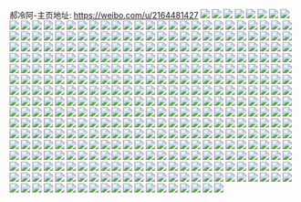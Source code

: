 郝冷阿-主页地址: https://weibo.com/u/2164481427 
![](https://wx4.sinaimg.cn/mw2000/81035d93ly1h9inil4szzj23402c07wi.jpg) 
![](https://wx4.sinaimg.cn/mw2000/81035d93ly1h9fc16ljm6j20kw1lztuc.jpg) 
![](https://wx4.sinaimg.cn/mw2000/81035d93ly1h9fc16wbs2j20kw1jotmu.jpg) 
![](https://wx4.sinaimg.cn/mw2000/81035d93ly1h9fc17d1dkj20kw2d71kx.jpg) 
![](https://wx4.sinaimg.cn/mw2000/81035d93ly1h9fc17nvllj20kw1jowvn.jpg) 
![](https://wx4.sinaimg.cn/mw2000/81035d93ly1h9fc18f8b9j22c0340hdu.jpg) 
![](https://wx4.sinaimg.cn/mw2000/81035d93ly1h9fc18quuwj20kw17ian0.jpg) 
![](https://wx4.sinaimg.cn/mw2000/81035d93ly1h9fc190s46j20kw1vg7pm.jpg) 
![](https://wx4.sinaimg.cn/mw2000/81035d93ly1h9fc19azpzj20kw22uwvl.jpg) 
![](https://wx4.sinaimg.cn/mw2000/81035d93ly1h9fc16bi2zj20kw1b0na1.jpg) 
![](https://wx4.sinaimg.cn/mw2000/81035d93ly1h889nv8uuej21yc0wi1kx.jpg) 
![](https://wx4.sinaimg.cn/mw2000/81035d93ly1h889nvlxipj21o01o0tte.jpg) 
![](https://wx4.sinaimg.cn/mw2000/81035d93ly1h7f876z1ptj21yc0wiaui.jpg) 
![](https://wx4.sinaimg.cn/mw2000/81035d93ly1h7egiu7s9zj216o1kw4qp.jpg) 
![](https://wx4.sinaimg.cn/mw2000/81035d93ly1h7egiti52rj216o1kw1kx.jpg) 
![](https://wx4.sinaimg.cn/mw2000/81035d93ly1h7egiz2ow2j21o01o04m3.jpg) 
![](https://wx4.sinaimg.cn/mw2000/81035d93ly1h7egizpy3ej22801o0te2.jpg) 
![](https://wx4.sinaimg.cn/mw2000/81035d93ly1h6x54m5n02j20wi1y7jst.jpg) 
![](https://wx4.sinaimg.cn/mw2000/81035d93ly1h6x54o7jfij22dr367x6p.jpg) 
![](https://wx4.sinaimg.cn/mw2000/81035d93ly1h6x54l46ipj21l63677wi.jpg) 
![](https://wx4.sinaimg.cn/mw2000/81035d93ly1h6x54r068oj22dr367qv7.jpg) 
![](https://wx4.sinaimg.cn/mw2000/81035d93ly1h6tdjb2tz0j215o1ww76i.jpg) 
![](https://wx4.sinaimg.cn/mw2000/81035d93ly1h6tdjc0ncij215o1qikjl.jpg) 
![](https://wx4.sinaimg.cn/mw2000/81035d93ly1h6tdjdw2opj22c02op7df.jpg) 
![](https://wx4.sinaimg.cn/mw2000/81035d93ly1h6tdjelm64j22801o0gsw.jpg) 
![](https://wx4.sinaimg.cn/mw2000/81035d93ly1h6tdjf2ih7j22801o0kjl.jpg) 
![](https://wx4.sinaimg.cn/mw2000/81035d93ly1h6tdjacn7ej22801o0do6.jpg) 
![](https://wx4.sinaimg.cn/mw2000/81035d93ly1h633ks45zzj23402c0hdv.jpg) 
![](https://wx4.sinaimg.cn/mw2000/81035d93ly1h633kt77cwj23402c04qr.jpg) 
![](https://wx4.sinaimg.cn/mw2000/81035d93ly1h633kr3quej23402c0e82.jpg) 
![](https://wx4.sinaimg.cn/mw2000/81035d93ly1h633kw1rv1j22yb25hqor.jpg) 
![](https://wx4.sinaimg.cn/mw2000/81035d93ly1h633kz2nu4j215o1io7wh.jpg) 
![](https://wx4.sinaimg.cn/mw2000/81035d93ly1h633l0srh1j23402c01kz.jpg) 
![](https://wx4.sinaimg.cn/mw2000/81035d93ly1h5kj7muz19j20u010bado.jpg) 
![](https://wx4.sinaimg.cn/mw2000/81035d93ly1h5kj7n9xw6j20u00u0wmq.jpg) 
![](https://wx4.sinaimg.cn/mw2000/81035d93ly1h5kj7ob39lj20u01oeq9q.jpg) 
![](https://wx4.sinaimg.cn/mw2000/81035d93ly1h5kj7oodojj20u01v0grh.jpg) 
![](https://wx4.sinaimg.cn/mw2000/81035d93ly1h5hp16jgpsj22801o07wh.jpg) 
![](https://wx4.sinaimg.cn/mw2000/81035d93ly1h5hp14o7emj22801o0ar9.jpg) 
![](https://wx4.sinaimg.cn/mw2000/81035d93ly1h5hp1aif7aj22801o0b29.jpg) 
![](https://wx4.sinaimg.cn/mw2000/81035d93ly1h5hp15907ij21o01o01kx.jpg) 
![](https://wx4.sinaimg.cn/mw2000/81035d93ly1h496si3zovj22c02c0u0x.jpg) 
![](https://wx4.sinaimg.cn/mw2000/81035d93ly1h496sjs83dj22c0340npe.jpg) 
![](https://wx4.sinaimg.cn/mw2000/81035d93ly1h496skllflj22801o0e81.jpg) 
![](https://wx4.sinaimg.cn/mw2000/81035d93ly1h496sl5fpdj22801o04qp.jpg) 
![](https://wx4.sinaimg.cn/mw2000/81035d93ly1h3m0gdr98nj20u00u0tfa.jpg) 
![](https://wx4.sinaimg.cn/mw2000/81035d93ly1h3m0gdh2wwj21400u0wh2.jpg) 
![](https://wx4.sinaimg.cn/mw2000/81035d93ly1h398ns69duj20u01q411w.jpg) 
![](https://wx4.sinaimg.cn/mw2000/81035d93ly1h398nrrjhdj20u01o011f.jpg) 
![](https://wx4.sinaimg.cn/mw2000/81035d93ly1h398nsqoc6j20u01ty166.jpg) 
![](https://wx4.sinaimg.cn/mw2000/81035d93ly1h1vgjpvl2hj22mu23xx6p.jpg) 
![](https://wx4.sinaimg.cn/mw2000/81035d93ly1h1vgjqv9sdj23402c0hdu.jpg) 
![](https://wx4.sinaimg.cn/mw2000/81035d93ly1h1vgjs0i0oj23402c0npe.jpg) 
![](https://wx4.sinaimg.cn/mw2000/81035d93ly1h1vgjolg2lj23402c0npd.jpg) 
![](https://wx4.sinaimg.cn/mw2000/81035d93ly1h1vgjsu9omj23402c04qq.jpg) 
![](https://wx4.sinaimg.cn/mw2000/81035d93ly1h1vgjtr72sj23402c0x6p.jpg) 
![](https://wx4.sinaimg.cn/mw2000/81035d93ly1h1vgjxsonnj23402c0u0z.jpg) 
![](https://wx4.sinaimg.cn/mw2000/81035d93ly1h1vgjwaproj23402c0b2b.jpg) 
![](https://wx4.sinaimg.cn/mw2000/81035d93ly1h1vgjuxphcj23402c0hdv.jpg) 
![](https://wx4.sinaimg.cn/mw2000/81035d93ly1h1rzk82asbj23402c0e81.jpg) 
![](https://wx4.sinaimg.cn/mw2000/81035d93ly1h1rzjv23h8j22c0340x6q.jpg) 
![](https://wx4.sinaimg.cn/mw2000/81035d93ly1h1rzwh73vmj234027j7wi.jpg) 
![](https://wx4.sinaimg.cn/mw2000/81035d93ly1h1rzwlo6nkj23402c0e83.jpg) 
![](https://wx4.sinaimg.cn/mw2000/81035d93ly1h1rzwpilrpj23402c0e82.jpg) 
![](https://wx4.sinaimg.cn/mw2000/81035d93ly1h1rzx5lz4sj21o01o01kx.jpg) 
![](https://wx4.sinaimg.cn/mw2000/81035d93ly1h1rzx9km6gj22b3340qv6.jpg) 
![](https://wx4.sinaimg.cn/mw2000/81035d93ly1h1rzxe3gqsj21o01o0kjl.jpg) 
![](https://wx4.sinaimg.cn/mw2000/81035d93ly1h0ggm6ttv7j22c02c0x6q.jpg) 
![](https://wx4.sinaimg.cn/mw2000/81035d93ly1h0ggncwta0j22c02c0x6s.jpg) 
![](https://wx4.sinaimg.cn/mw2000/81035d93ly1h015p0tffyj21o01o0qv5.jpg) 
![](https://wx4.sinaimg.cn/mw2000/81035d93ly1h015oxqz9yj21o01o0qv5.jpg) 
![](https://wx4.sinaimg.cn/mw2000/81035d93ly1h015qumd88j21o01o0hdt.jpg) 
![](https://wx4.sinaimg.cn/mw2000/81035d93ly1h015oyn5b1j21o025bx6p.jpg) 
![](https://wx4.sinaimg.cn/mw2000/81035d93ly1h016rh3xqfj20rq1y97f5.jpg) 
![](https://wx4.sinaimg.cn/mw2000/81035d93ly1gwlvyyhoxfj22c0340u0y.jpg) 
![](https://wx4.sinaimg.cn/mw2000/81035d93ly1gwlvz5pwssj22c03407wi.jpg) 
![](https://wx4.sinaimg.cn/mw2000/81035d93ly1gwlvywz9abj22c0340x6q.jpg) 
![](https://wx4.sinaimg.cn/mw2000/81035d93ly1gwlvz8titrj22c0340x6q.jpg) 
![](https://wx4.sinaimg.cn/mw2000/81035d93ly1gwlvz6wzqbj22c03401kz.jpg) 
![](https://wx4.sinaimg.cn/mw2000/81035d93ly1gwlvz219uwj22c0340x6q.jpg) 
![](https://wx4.sinaimg.cn/mw2000/81035d93ly1gwlvzcitpkj22c0340e83.jpg) 
![](https://wx4.sinaimg.cn/mw2000/81035d93ly1gwlvzak3vhj22c03407wj.jpg) 
![](https://wx4.sinaimg.cn/mw2000/81035d93ly1gwlvyt1uf1j22c0340e84.jpg) 
![](https://wx4.sinaimg.cn/mw2000/002mtWuLly1gvjg4osfjpj62c02c0x6p02.jpg) 
![](https://wx4.sinaimg.cn/mw2000/002mtWuLly1gvjg4qhd4sj63402c04qr02.jpg) 
![](https://wx4.sinaimg.cn/mw2000/002mtWuLly1gv6zwfupgqj61400u0jzd02.jpg) 
![](https://wx4.sinaimg.cn/mw2000/002mtWuLly1gv6zwg41xnj61400u0tg902.jpg) 
![](https://wx4.sinaimg.cn/mw2000/81035d93ly1gv6zwgd6u3j21400u0dtg.jpg) 
![](https://wx4.sinaimg.cn/mw2000/002mtWuLly1gv6zwee0lxj61400u0n7z02.jpg) 
![](https://wx4.sinaimg.cn/mw2000/81035d93ly1gv5zqz07qtj22801o0e82.jpg) 
![](https://wx4.sinaimg.cn/mw2000/81035d93ly1gv5zr06j35j23402c0npf.jpg) 
![](https://wx4.sinaimg.cn/mw2000/002mtWuLly1gv5zr1i5pbj63402c0npf02.jpg) 
![](https://wx4.sinaimg.cn/mw2000/81035d93ly1gv5zr2w1xmj22801o0kjl.jpg) 
![](https://wx4.sinaimg.cn/mw2000/81035d93ly1gv5zr40uu9j22801o0x6p.jpg) 
![](https://wx4.sinaimg.cn/mw2000/002mtWuLly1gv5zr5akimj63402c04qq02.jpg) 
![](https://wx4.sinaimg.cn/mw2000/002mtWuLly1gv1y4x9jqxj635s2dc4qr02.jpg) 
![](https://wx4.sinaimg.cn/mw2000/002mtWuLly1gv1y4xvflaj61400u0n0e02.jpg) 
![](https://wx4.sinaimg.cn/mw2000/002mtWuLly1gv1y51v6idj63401r0kjl02.jpg) 
![](https://wx4.sinaimg.cn/mw2000/002mtWuLly1gv1y55rt4kj635s2dcx6q02.jpg) 
![](https://wx4.sinaimg.cn/mw2000/002mtWuLly1gv1y5gbhi5j63402c01l002.jpg) 
![](https://wx4.sinaimg.cn/mw2000/002mtWuLly1gv1y5hyg1rj61o01o0azr02.jpg) 
![](https://wx4.sinaimg.cn/mw2000/002mtWuLly1gu2ig9cdv7j63402c0qv502.jpg) 
![](https://wx4.sinaimg.cn/mw2000/81035d93ly1gt743bid5uj212x0u044t.jpg) 
![](https://wx4.sinaimg.cn/mw2000/81035d93ly1gt64d5bc6sj20i20r3dhb.jpg) 
![](https://wx4.sinaimg.cn/mw2000/81035d93ly1gt64d51gx4j20p016xtcg.jpg) 
![](https://wx4.sinaimg.cn/mw2000/81035d93ly1gs56anpf4wj23402c0b2c.jpg) 
![](https://wx4.sinaimg.cn/mw2000/81035d93ly1gs56ap7ou9j23402c0kjp.jpg) 
![](https://wx4.sinaimg.cn/mw2000/81035d93ly1gs56amj18ej23402c0kjm.jpg) 
![](https://wx4.sinaimg.cn/mw2000/81035d93ly1gs56aqplbhj22c0340u0y.jpg) 
![](https://wx4.sinaimg.cn/mw2000/81035d93ly1gs1upixt06j20rs0tl43q.jpg) 
![](https://wx4.sinaimg.cn/mw2000/81035d93ly1gs019bd6zzj22c0340npd.jpg) 
![](https://wx4.sinaimg.cn/mw2000/002mtWuLly1gs018uq7quj61o01o0x2f02.jpg) 
![](https://wx4.sinaimg.cn/mw2000/81035d93ly1growm972jnj20xw0u0doo.jpg) 
![](https://wx4.sinaimg.cn/mw2000/81035d93ly1growm9mf4xj219b0u0k21.jpg) 
![](https://wx4.sinaimg.cn/mw2000/81035d93ly1growm9wy5oj21400u0qds.jpg) 
![](https://wx4.sinaimg.cn/mw2000/81035d93ly1growma6gg5j21400u0wl4.jpg) 
![](https://wx4.sinaimg.cn/mw2000/81035d93ly1growmaflg7j20u019ck21.jpg) 
![](https://wx4.sinaimg.cn/mw2000/81035d93ly1growmbfbpuj20u01fwdr0.jpg) 
![](https://wx4.sinaimg.cn/mw2000/81035d93ly1grhzvow339j20u00u011z.jpg) 
![](https://wx4.sinaimg.cn/mw2000/81035d93ly1gr2jyk929kj20u00u07cf.jpg) 
![](https://wx4.sinaimg.cn/mw2000/81035d93ly1gr2jykgu68j20u00u07b8.jpg) 
![](https://wx4.sinaimg.cn/mw2000/81035d93ly1gr2jykpsocj20u00u0k0b.jpg) 
![](https://wx4.sinaimg.cn/mw2000/81035d93ly1gr2jykxwphj20u00u07cs.jpg) 
![](https://wx4.sinaimg.cn/mw2000/81035d93ly1gqfjpi3oc5j22c0340qv5.jpg) 
![](https://wx4.sinaimg.cn/mw2000/81035d93ly1gqfjpmi21nj22c0340145.jpg) 
![](https://wx4.sinaimg.cn/mw2000/81035d93ly1gqfjp0wlfjj22c0340kjl.jpg) 
![](https://wx4.sinaimg.cn/mw2000/81035d93ly1gqfjpunbxnj22c03404qp.jpg) 
![](https://wx4.sinaimg.cn/mw2000/81035d93ly1gq6suk32kwj21250u0qb3.jpg) 
![](https://wx4.sinaimg.cn/mw2000/81035d93ly1gq6sujq5ulj21400u0tka.jpg) 
![](https://wx4.sinaimg.cn/mw2000/81035d93ly1gq6sul6y3ij21400u0qd4.jpg) 
![](https://wx4.sinaimg.cn/mw2000/81035d93ly1gq6sulj9ytj21400u0gwf.jpg) 
![](https://wx4.sinaimg.cn/mw2000/81035d93ly1gq6sulywxnj21400u044m.jpg) 
![](https://wx4.sinaimg.cn/mw2000/81035d93ly1gq6suvllkbj21400u0wr3.jpg) 
![](https://wx4.sinaimg.cn/mw2000/81035d93ly1gq5kvtlehmj21400u0gt7.jpg) 
![](https://wx4.sinaimg.cn/mw2000/81035d93ly1gpb7fsdpytj20u0140dq8.jpg) 
![](https://wx4.sinaimg.cn/mw2000/81035d93ly1gpb7fsuu9bj20u0140k4y.jpg) 
![](https://wx4.sinaimg.cn/mw2000/81035d93ly1gpb7ft4425j21400u0gw1.jpg) 
![](https://wx4.sinaimg.cn/mw2000/81035d93ly1gpb7frrw02j20u0140gvi.jpg) 
![](https://wx4.sinaimg.cn/mw2000/81035d93ly1gpb7fthrcvj21400u0gt2.jpg) 
![](https://wx4.sinaimg.cn/mw2000/81035d93ly1gpb7fs6qglj20u00u0q9c.jpg) 
![](https://wx4.sinaimg.cn/mw2000/81035d93ly1gp84nvslgdj23402c0qq2.jpg) 
![](https://wx4.sinaimg.cn/mw2000/81035d93ly1gp84p05336j22c02qlkjl.jpg) 
![](https://wx4.sinaimg.cn/mw2000/81035d93ly1gp84nqf9lij22c0340e82.jpg) 
![](https://wx4.sinaimg.cn/mw2000/81035d93ly1gp84ofpbcjj22c02v4u0y.jpg) 
![](https://wx4.sinaimg.cn/mw2000/81035d93ly1gp84ovevq5j21o02801kz.jpg) 
![](https://wx4.sinaimg.cn/mw2000/81035d93ly1gp84pegfdgj22c0340u12.jpg) 
![](https://wx4.sinaimg.cn/mw2000/81035d93ly1gp6yinuw43j225w3151l1.jpg) 
![](https://wx4.sinaimg.cn/mw2000/81035d93ly1gp6yiqauawj23402c07wi.jpg) 
![](https://wx4.sinaimg.cn/mw2000/81035d93ly1gp6yiw5frfj23402c0x6q.jpg) 
![](https://wx4.sinaimg.cn/mw2000/81035d93ly1gp6yizfil9j22ac2y3u0y.jpg) 
![](https://wx4.sinaimg.cn/mw2000/81035d93ly1gp6yitfsr3j22742sanpd.jpg) 
![](https://wx4.sinaimg.cn/mw2000/81035d93ly1gp6yj11i5ij21o0280b29.jpg) 
![](https://wx4.sinaimg.cn/mw2000/81035d93gy1gokcs642joj20u014017y.jpg) 
![](https://wx4.sinaimg.cn/mw2000/81035d93ly1goamjpodpnj21400u0k1j.jpg) 
![](https://wx4.sinaimg.cn/mw2000/81035d93ly1goamjo58kvj20u00u0jzb.jpg) 
![](https://wx4.sinaimg.cn/mw2000/81035d93ly1goamjowijmj20u014045t.jpg) 
![](https://wx4.sinaimg.cn/mw2000/81035d93ly1goamiz5dd0j21400u04bc.jpg) 
![](https://wx4.sinaimg.cn/mw2000/81035d93ly1gnokh3hzkdj21o01o0b29.jpg) 
![](https://wx4.sinaimg.cn/mw2000/81035d93ly1gnjvoh76ahj21o01o0hdt.jpg) 
![](https://wx4.sinaimg.cn/mw2000/81035d93ly1gipbzxrbnfj23n850mx7c.jpg) 
![](https://wx4.sinaimg.cn/mw2000/81035d93ly1gipc03il11j22801o0qv6.jpg) 
![](https://wx4.sinaimg.cn/mw2000/81035d93ly1gipc0hjdyij22801o0hdu.jpg) 
![](https://wx4.sinaimg.cn/mw2000/81035d93ly1gipc084f6rj22801o0x6q.jpg) 
![](https://wx4.sinaimg.cn/mw2000/81035d93ly1gipc0dyr3aj21w02iox6r.jpg) 
![](https://wx4.sinaimg.cn/mw2000/81035d93ly1gipbyydhc1j22c02c0x6r.jpg) 
![](https://wx4.sinaimg.cn/mw2000/81035d93ly1ghcm9zu296j21400u0n59.jpg) 
![](https://wx4.sinaimg.cn/mw2000/81035d93ly1ghcma0qvl6j21400u0gtk.jpg) 
![](https://wx4.sinaimg.cn/mw2000/81035d93ly1ghcma1chikj21o0280e81.jpg) 
![](https://wx4.sinaimg.cn/mw2000/81035d93ly1ghcma26sr4j22c02c0qjx.jpg) 
![](https://wx4.sinaimg.cn/mw2000/81035d93ly1ggvez1y0gej23402c0qv9.jpg) 
![](https://wx4.sinaimg.cn/mw2000/81035d93ly1ggveyonn7oj22c02c0b29.jpg) 
![](https://wx4.sinaimg.cn/mw2000/81035d93ly1ggveys380bj22c0340he0.jpg) 
![](https://wx4.sinaimg.cn/mw2000/81035d93ly1ggvez4n205j22c020q4qr.jpg) 
![](https://wx4.sinaimg.cn/mw2000/81035d93ly1ggveyu9mn7j22c02c01l1.jpg) 
![](https://wx4.sinaimg.cn/mw2000/81035d93ly1ggveywhkwkj22c02c0kjp.jpg) 
![](https://wx4.sinaimg.cn/mw2000/81035d93ly1ggcpz40cntj20yi1pc4qt.jpg) 
![](https://wx4.sinaimg.cn/mw2000/81035d93ly1gfolrynkevj21o01o0qbr.jpg) 
![](https://wx4.sinaimg.cn/mw2000/81035d93ly1gfolrydwp3j21o01o0n6e.jpg) 
![](https://wx4.sinaimg.cn/mw2000/81035d93ly1gegqz8hg1sj215s0vc1gy.jpg) 
![](https://wx4.sinaimg.cn/mw2000/81035d93ly1gegqz7s4cyj215s0vc4do.jpg) 
![](https://wx4.sinaimg.cn/mw2000/81035d93ly1gegqz8zwfrj215s0vctwg.jpg) 
![](https://wx4.sinaimg.cn/mw2000/81035d93ly1gegqz9iy7mj215s0vckcl.jpg) 
![](https://wx4.sinaimg.cn/mw2000/81035d93ly1gegqz9whbgj215s0vcn5z.jpg) 
![](https://wx4.sinaimg.cn/mw2000/81035d93ly1gegqzalovyj213v0vc7ig.jpg) 
![](https://wx4.sinaimg.cn/mw2000/81035d93ly1gegqzb4k4zj215s0vcnbj.jpg) 
![](https://wx4.sinaimg.cn/mw2000/81035d93ly1gegqzc7tt0j215s0vcgzz.jpg) 
![](https://wx4.sinaimg.cn/mw2000/81035d93ly1gegqzcyajhj215s0vck6b.jpg) 
![](https://wx4.sinaimg.cn/mw2000/81035d93ly1ge2ov7ks12j21ng1bxb29.jpg) 
![](https://wx4.sinaimg.cn/mw2000/81035d93ly1ge2ouynzdpj21o01o0qmq.jpg) 
![](https://wx4.sinaimg.cn/mw2000/81035d93ly1gb83q1yvxmj21o01o04ex.jpg) 
![](https://wx4.sinaimg.cn/mw2000/81035d93ly1gb83q1aqt3j21o01o0h0m.jpg) 
![](https://wx4.sinaimg.cn/mw2000/81035d93ly1gawaig4t2zj22c02c01l5.jpg) 
![](https://wx4.sinaimg.cn/mw2000/81035d93ly1gawahf3w5xj22c02c0x71.jpg) 
![](https://wx4.sinaimg.cn/mw2000/81035d93ly1gawaiugdrej22c02c0e87.jpg) 
![](https://wx4.sinaimg.cn/mw2000/81035d93ly1gawaivqq6tj20u00u0myj.jpg) 
![](https://wx4.sinaimg.cn/mw2000/81035d93ly1gam51vmsm6j22c02c0avn.jpg) 
![](https://wx4.sinaimg.cn/mw2000/81035d93ly1gam51cl8b7j22c02c0x48.jpg) 
![](https://wx4.sinaimg.cn/mw2000/81035d93ly1gagfkkwu73j21dc0ww42v.jpg) 
![](https://wx4.sinaimg.cn/mw2000/81035d93ly1gagfkldg2zj21dc0ww7cg.jpg) 
![](https://wx4.sinaimg.cn/mw2000/81035d93ly1gagfkkpzu6j21dc0wwahp.jpg) 
![](https://wx4.sinaimg.cn/mw2000/81035d93ly1gagfklqinlj21dc0ww17j.jpg) 
![](https://wx4.sinaimg.cn/mw2000/81035d93ly1g8xywqv0okj20qp0yo0xk.jpg) 
![](https://wx4.sinaimg.cn/mw2000/81035d93ly1g8byahoiq3j227u1o01kx.jpg) 
![](https://wx4.sinaimg.cn/mw2000/81035d93ly1g8byai13z3j20xq09o3zn.jpg) 
![](https://wx4.sinaimg.cn/mw2000/81035d93ly1g8byagx081j227u1o0quc.jpg) 
![](https://wx4.sinaimg.cn/mw2000/81035d93ly1g89o8v2dvwj22k81o0e81.jpg) 
![](https://wx4.sinaimg.cn/mw2000/81035d93ly1g89o8tkho5j22o81lkb29.jpg) 
![](https://wx4.sinaimg.cn/mw2000/81035d93ly1g89o8vf8dej20yi0nowgf.jpg) 
![](https://wx4.sinaimg.cn/mw2000/81035d93ly1g7u0avhzrlj21sg1sgu0x.jpg) 
![](https://wx4.sinaimg.cn/mw2000/81035d93ly1g7jnbep3mjj21pc0yi7wo.jpg) 
![](https://wx4.sinaimg.cn/mw2000/81035d93ly1g7jnbgsxpsj21pc0yix6x.jpg) 
![](https://wx4.sinaimg.cn/mw2000/81035d93ly1g7jnbitr87j21pc0yi1l6.jpg) 
![](https://wx4.sinaimg.cn/mw2000/81035d93ly1g7ijcq6yi6j2071054gne.jpg) 
![](https://wx4.sinaimg.cn/mw2000/81035d93ly1g7bxjutryrj21420u1jwp.jpg) 
![](https://wx4.sinaimg.cn/mw2000/81035d93ly1g72mlr3ohqj22c02c0e84.jpg) 
![](https://wx4.sinaimg.cn/mw2000/81035d93ly1g72mlt84wwj22c02c0b2c.jpg) 
![](https://wx4.sinaimg.cn/mw2000/81035d93ly1g72mlvp04qj22c02c0qv6.jpg) 
![](https://wx4.sinaimg.cn/mw2000/81035d93ly1g72mly4wjqj22c02c07wk.jpg) 
![](https://wx4.sinaimg.cn/mw2000/81035d93ly1g72mlythyyj207706e742.jpg) 
![](https://wx4.sinaimg.cn/mw2000/81035d93ly1g72mlp2xjej22c02c0x6s.jpg) 
![](https://wx4.sinaimg.cn/mw2000/81035d93ly1g72mm1unjlj22c02c0npg.jpg) 
![](https://wx4.sinaimg.cn/mw2000/81035d93ly1g72mm8snsbj22c02c0hdx.jpg) 
![](https://wx4.sinaimg.cn/mw2000/81035d93ly1g72mm52hipj22c02c0b2c.jpg) 
![](https://wx4.sinaimg.cn/mw2000/81035d93ly1g70kzwv51uj21o0280b29.jpg) 
![](https://wx4.sinaimg.cn/mw2000/81035d93ly1g6md2tx7mmj20is0cmadc.jpg) 
![](https://wx4.sinaimg.cn/mw2000/81035d93ly1g6md2vecnnj22zf22s7wj.jpg) 
![](https://wx4.sinaimg.cn/mw2000/81035d93ly1g6md2zjwqhj216i0u0wuf.jpg) 
![](https://wx4.sinaimg.cn/mw2000/81035d93ly1g6md2yc3v1j20ts13ftm7.jpg) 
![](https://wx4.sinaimg.cn/mw2000/81035d93ly1g6md2wnpnyj21v822me82.jpg) 
![](https://wx4.sinaimg.cn/mw2000/81035d93ly1g6md41urhqj218x0u0anv.jpg) 
![](https://wx4.sinaimg.cn/mw2000/81035d93ly1g6df3cho17j23402c01j7.jpg) 
![](https://wx4.sinaimg.cn/mw2000/81035d93ly1g6df3gwxulj23402c0npd.jpg) 
![](https://wx4.sinaimg.cn/mw2000/81035d93ly1g6df3flpeqj22c02c01ky.jpg) 
![](https://wx4.sinaimg.cn/mw2000/81035d93ly1g6df3dlt7oj20u0140wi5.jpg) 
![](https://wx4.sinaimg.cn/mw2000/81035d93ly1g5z49h8k0gj22vz296b29.jpg) 
![](https://wx4.sinaimg.cn/mw2000/81035d93ly1g5z499plf5j22c03407jd.jpg) 
![](https://wx4.sinaimg.cn/mw2000/81035d93ly1g5z49lzzgtj22c0340hdt.jpg) 
![](https://wx4.sinaimg.cn/mw2000/81035d93ly1g4w582wlfuj22802yoe82.jpg) 
![](https://wx4.sinaimg.cn/mw2000/81035d93ly1g4w58nx1kcj22yo280kjm.jpg) 
![](https://wx4.sinaimg.cn/mw2000/81035d93ly1g4w588zcktj216o1kw1kx.jpg) 
![](https://wx4.sinaimg.cn/mw2000/81035d93ly1g4w58u3tbvj216o1kw1kx.jpg) 
![](https://wx4.sinaimg.cn/mw2000/81035d93ly1g4w59dzoaqj21kw1kw4qp.jpg) 
![](https://wx4.sinaimg.cn/mw2000/81035d93ly1g4w596b2jfj22yo1o04qq.jpg) 
![](https://wx4.sinaimg.cn/mw2000/81035d93ly1g4n3vn5n16j22c02c0x6p.jpg) 
![](https://wx4.sinaimg.cn/mw2000/81035d93ly1g4n3voqa4kj22c02c0u0x.jpg) 
![](https://wx4.sinaimg.cn/mw2000/81035d93ly1g4n3vpbq6nj220q20qawc.jpg) 
![](https://wx4.sinaimg.cn/mw2000/81035d93ly1g4n3vqk2ngj22c02c0u0x.jpg) 
![](https://wx4.sinaimg.cn/mw2000/81035d93ly1g4n3vkir9cj22c02c0nbo.jpg) 
![](https://wx4.sinaimg.cn/mw2000/81035d93ly1g4n3vs7gdij22c02c0e82.jpg) 
![](https://wx4.sinaimg.cn/mw2000/81035d93ly1g4n3vyju8ij22c02c0u0y.jpg) 
![](https://wx4.sinaimg.cn/mw2000/81035d93ly1g4n3w45hv2j227u1o07wh.jpg) 
![](https://wx4.sinaimg.cn/mw2000/81035d93ly1g4n3w9l5hvj22c02c0kjo.jpg) 
![](https://wx4.sinaimg.cn/mw2000/81035d93ly1g4ie07xaq6j20yi0jgwqd.jpg) 
![](https://wx4.sinaimg.cn/mw2000/81035d93ly1g4ie0911x8j21400u0aef.jpg) 
![](https://wx4.sinaimg.cn/mw2000/81035d93ly1g4ie0a56vej20yi0lpgpl.jpg) 
![](https://wx4.sinaimg.cn/mw2000/81035d93ly1g4ie03pzwqj21hc0u00ym.jpg) 
![](https://wx4.sinaimg.cn/mw2000/81035d93ly1g4ie059ws3j21hc0u0wk7.jpg) 
![](https://wx4.sinaimg.cn/mw2000/81035d93ly1g4ie02ak3kj213y0u0q6o.jpg) 
![](https://wx4.sinaimg.cn/mw2000/81035d93ly1g3xmfyvif6j21o01o07wi.jpg) 
![](https://wx4.sinaimg.cn/mw2000/81035d93ly1g3xmg2fortj22io1w0x6p.jpg) 
![](https://wx4.sinaimg.cn/mw2000/81035d93ly1g3xmfp8gaij21dy1f31kx.jpg) 
![](https://wx4.sinaimg.cn/mw2000/81035d93ly1g3xmg54luxj22yo1o07wh.jpg) 
![](https://wx4.sinaimg.cn/mw2000/81035d93ly1g3whagfxpkj216o1kuhdt.jpg) 
![](https://wx4.sinaimg.cn/mw2000/81035d93ly1g3whahmix2j20rs3s51ky.jpg) 
![](https://wx4.sinaimg.cn/mw2000/81035d93ly1g3whaj8qxbj228u1w0x6p.jpg) 
![](https://wx4.sinaimg.cn/mw2000/81035d93ly1g3whakh67oj21yk1ajnpd.jpg) 
![](https://wx4.sinaimg.cn/mw2000/81035d93ly1g3b6qikxsij21o01o0wy4.jpg) 
![](https://wx4.sinaimg.cn/mw2000/81035d93ly1g3b6qebx23j21o01o04cd.jpg) 
![](https://wx4.sinaimg.cn/mw2000/81035d93ly1g3afrrm192j22c0340u0x.jpg) 
![](https://wx4.sinaimg.cn/mw2000/81035d93ly1g3afrgv50qj22c03401ky.jpg) 
![](https://wx4.sinaimg.cn/mw2000/81035d93ly1g3afs4b4plj22c03404qq.jpg) 
![](https://wx4.sinaimg.cn/mw2000/81035d93ly1g2spxi1tdoj233z2c0b2b.jpg) 
![](https://wx4.sinaimg.cn/mw2000/81035d93ly1g2cmuob6brj227u1o01kx.jpg) 
![](https://wx4.sinaimg.cn/mw2000/81035d93ly1g2cmuph6kij227u1o07wh.jpg) 
![](https://wx4.sinaimg.cn/mw2000/81035d93ly1g0n3qzx1wzj23402c0npj.jpg) 
![](https://wx4.sinaimg.cn/mw2000/81035d93ly1g0n3qvyr4xj23402c04qv.jpg) 
![](https://wx4.sinaimg.cn/mw2000/81035d93ly1g0n3r2wp85j227v1o0b2e.jpg) 
![](https://wx4.sinaimg.cn/mw2000/81035d93ly1g0n3rrg0itj233z2c0qvj.jpg) 
![](https://wx4.sinaimg.cn/mw2000/81035d93ly1g01qi09rmwj22io1w0kjl.jpg) 
![](https://wx4.sinaimg.cn/mw2000/81035d93ly1g01qic23joj22io1w0u0x.jpg) 
![](https://wx4.sinaimg.cn/mw2000/81035d93ly1g01qgvzvaij227v1o01kx.jpg) 
![](https://wx4.sinaimg.cn/mw2000/81035d93ly1g01qhq8lh5j22io1w0kjl.jpg) 
![](https://wx4.sinaimg.cn/mw2000/81035d93ly1fzq5gbcz1nj22c0340e83.jpg) 
![](https://wx4.sinaimg.cn/mw2000/81035d93ly1fzq5fq06a3j22c0340qv7.jpg) 
![](https://wx4.sinaimg.cn/mw2000/81035d93ly1fzq5gszgemj22c02c0u0y.jpg) 
![](https://wx4.sinaimg.cn/mw2000/81035d93ly1fzq5h5s3ecj225g1y74qq.jpg) 
![](https://wx4.sinaimg.cn/mw2000/81035d93ly1fzfn6y36wrj227v1o0npi.jpg) 
![](https://wx4.sinaimg.cn/mw2000/81035d93ly1fzfn70cwyrj21sg1cf1l1.jpg) 
![](https://wx4.sinaimg.cn/mw2000/81035d93ly1fzfn6vb7y6j227v1o07wn.jpg) 
![](https://wx4.sinaimg.cn/mw2000/81035d93ly1fzfn7mracej227v1o01l3.jpg) 
![](https://wx4.sinaimg.cn/mw2000/81035d93ly1fzfn7vor9hj218g0xa7wi.jpg) 
![](https://wx4.sinaimg.cn/mw2000/81035d93ly1fzfn7tg131j21o027vx6u.jpg) 
![](https://wx4.sinaimg.cn/mw2000/81035d93ly1fzfn7wdqrlj21o027vngc.jpg) 
![](https://wx4.sinaimg.cn/mw2000/81035d93ly1fzfn7pvbd6j227v1o01l4.jpg) 
![](https://wx4.sinaimg.cn/mw2000/81035d93ly1fzfn7uffyfj227v1o01kx.jpg) 
![](https://wx4.sinaimg.cn/mw2000/81035d93ly1fzedyv2li2j23402c0hdu.jpg) 
![](https://wx4.sinaimg.cn/mw2000/81035d93ly1fzedzmks9hj227e153npg.jpg) 
![](https://wx4.sinaimg.cn/mw2000/81035d93ly1fzedzy8q0aj22c02c0u0x.jpg) 
![](https://wx4.sinaimg.cn/mw2000/81035d93ly1fzee05vumqj20zk0k04qp.jpg) 
![](https://wx4.sinaimg.cn/mw2000/81035d93ly1fzee0e4uc5j22c02c0e81.jpg) 
![](https://wx4.sinaimg.cn/mw2000/81035d93ly1fzee10yiigj21o01o0x6r.jpg) 
![](https://wx4.sinaimg.cn/mw2000/81035d93ly1fzc8v4nigpj20u00u0gvu.jpg) 
![](https://wx4.sinaimg.cn/mw2000/81035d93ly1fzc8v3wbrqj21o01o0tys.jpg) 
![](https://wx4.sinaimg.cn/mw2000/81035d93ly1fzc8v7ihldj22c0340u0y.jpg) 
![](https://wx4.sinaimg.cn/mw2000/81035d93ly1fzc8v954qzj21o01o01kx.jpg) 
![](https://wx4.sinaimg.cn/mw2000/81035d93ly1fyrfat17idj21o027vb29.jpg) 
![](https://wx4.sinaimg.cn/mw2000/81035d93ly1fyrfbgxbppj21o01o01l1.jpg) 
![](https://wx4.sinaimg.cn/mw2000/81035d93ly1fyrfbn39ouj227v1o0nph.jpg) 
![](https://wx4.sinaimg.cn/mw2000/81035d93ly1fyrfboxs13j21o01o0qqv.jpg) 
![](https://wx4.sinaimg.cn/mw2000/81035d93ly1fyrfckj1jdj21hc0u0tds.jpg) 
![](https://wx4.sinaimg.cn/mw2000/81035d93ly1fyrfar9pwij21o01o0npf.jpg) 
![](https://wx4.sinaimg.cn/mw2000/81035d93ly1fyrfcrd247j227v1o0b29.jpg) 
![](https://wx4.sinaimg.cn/mw2000/81035d93ly1fyrfcimkhzj21o01o0e85.jpg) 
![](https://wx4.sinaimg.cn/mw2000/81035d93ly1fyrfctjfxvj21o01o0k2s.jpg) 
![](https://wx4.sinaimg.cn/mw2000/81035d93ly1fyqgyqjkw9j21hc0u0tds.jpg) 
![](https://wx4.sinaimg.cn/mw2000/81035d93ly1fymv2208p2j20zk0k0ad1.jpg) 
![](https://wx4.sinaimg.cn/mw2000/81035d93ly1fykmspnzadj21z41hfb29.jpg) 
![](https://wx4.sinaimg.cn/mw2000/81035d93ly1fya5a2f4ijj21o01o01fy.jpg) 
![](https://wx4.sinaimg.cn/mw2000/81035d93ly1fya5a432efj21o01o0wyy.jpg) 
![](https://wx4.sinaimg.cn/mw2000/81035d93ly1fy6lygxjl6j217x18gnpe.jpg) 
![](https://wx4.sinaimg.cn/mw2000/81035d93ly1fwi3f9ju81j20qp0zh12t.jpg) 
![](https://wx4.sinaimg.cn/mw2000/81035d93ly1fwg1gh8ueej20zk0qon4s.jpg) 
![](https://wx4.sinaimg.cn/mw2000/81035d93ly1fwg1gi7x90j20qp11mtjj.jpg) 
![](https://wx4.sinaimg.cn/mw2000/81035d93ly1fwg1giodnnj20u0140dhn.jpg) 
![](https://wx4.sinaimg.cn/mw2000/81035d93ly1fwg1gjmln3j21o02yoe81.jpg) 
![](https://wx4.sinaimg.cn/mw2000/81035d93ly1fwdhsmpmgoj20k00atjsh.jpg) 
![](https://wx4.sinaimg.cn/mw2000/81035d93ly1fwdhsmg5lbj20k00q5abw.jpg) 
![](https://wx4.sinaimg.cn/mw2000/81035d93ly1fw970ahd86j21pc0yikjs.jpg) 
![](https://wx4.sinaimg.cn/mw2000/81035d93ly1fv2hu8oryzj22c02c0kjo.jpg) 
![](https://wx4.sinaimg.cn/mw2000/81035d93ly1fuxcp6gbb4j20yi1pc4qq.jpg) 
![](https://wx4.sinaimg.cn/mw2000/81035d93ly1fuxcp3ykrtj20yi1pc4qq.jpg) 
![](https://wx4.sinaimg.cn/mw2000/81035d93ly1fuxcp7rlhqj20yi1pc1ky.jpg) 
![](https://wx4.sinaimg.cn/mw2000/81035d93ly1futq2086pqj21sg2dse87.jpg) 
![](https://wx4.sinaimg.cn/mw2000/81035d93ly1futpzt2i3sj22c02c0b2b.jpg) 
![](https://wx4.sinaimg.cn/mw2000/81035d93ly1futpzphg1mj22c02c07wj.jpg) 
![](https://wx4.sinaimg.cn/mw2000/81035d93ly1futpzr5vsjj21o027vhdv.jpg) 
![](https://wx4.sinaimg.cn/mw2000/81035d93ly1fu5fz5mhjzj20j60iataa.jpg) 
![](https://wx4.sinaimg.cn/mw2000/81035d93ly1fu5fz66oyhj20j60i8wg6.jpg) 
![](https://wx4.sinaimg.cn/mw2000/81035d93ly1fu5fz6m94sj20j60hiq3x.jpg) 
![](https://wx4.sinaimg.cn/mw2000/81035d93ly1fu5fz71tqfj20k00f0q49.jpg) 
![](https://wx4.sinaimg.cn/mw2000/81035d93ly1fu4jpr1gcij26pr1hj1l2.jpg) 
![](https://wx4.sinaimg.cn/mw2000/81035d93ly1fu3euceb7kj20yi1pcb2e.jpg) 
![](https://wx4.sinaimg.cn/mw2000/81035d93ly1fu1hdko2h9j216o1kwhdu.jpg) 
![](https://wx4.sinaimg.cn/mw2000/81035d93ly1fu1hdveu90j20yi1a0npd.jpg) 
![](https://wx4.sinaimg.cn/mw2000/81035d93ly1fu1hd5x8m3j20yi1a07wh.jpg) 
![](https://wx4.sinaimg.cn/mw2000/81035d93ly1fu1hfaetxnj227u2j0qvc.jpg) 
![](https://wx4.sinaimg.cn/mw2000/81035d93ly1fu1hfmgkprj216o1kwx6p.jpg) 
![](https://wx4.sinaimg.cn/mw2000/81035d93ly1fu1hk41c2nj227m2po1l5.jpg) 
![](https://wx4.sinaimg.cn/mw2000/81035d93ly1ftrzdcj5pnj20k50rcgmy.jpg) 
![](https://wx4.sinaimg.cn/mw2000/81035d93ly1ftrzdee408j20qo0zkwm1.jpg) 
![](https://wx4.sinaimg.cn/mw2000/81035d93ly1ftrzdbunt2j21400u0agb.jpg) 
![](https://wx4.sinaimg.cn/mw2000/81035d93ly1ftrzdgmvn7j21400u0wju.jpg) 
![](https://wx4.sinaimg.cn/mw2000/81035d93ly1ftkpe5q10uj20yi1pce83.jpg) 
![](https://wx4.sinaimg.cn/mw2000/81035d93ly1fteykup3dkj23402c07wi.jpg) 
![](https://wx4.sinaimg.cn/mw2000/81035d93ly1ft3fva3kcgj216o1kwb2b.jpg) 
![](https://wx4.sinaimg.cn/mw2000/81035d93ly1ft3fy5sangj21z41404qr.jpg) 
![](https://wx4.sinaimg.cn/mw2000/81035d93ly1ft3fz4ndgnj21401z4tn2.jpg) 
![](https://wx4.sinaimg.cn/mw2000/81035d93ly1ft3fv5yh8ej21z41401a0.jpg) 
![](https://wx4.sinaimg.cn/mw2000/81035d93ly1ft3fvfcs95j21hc1hchdt.jpg) 
![](https://wx4.sinaimg.cn/mw2000/81035d93ly1ft3g017lejj216o16okjn.jpg) 
![](https://wx4.sinaimg.cn/mw2000/81035d93ly1fssh11xua2j22802yo1ky.jpg) 
![](https://wx4.sinaimg.cn/mw2000/81035d93ly1fssh15admmj20qo0zktjt.jpg) 
![](https://wx4.sinaimg.cn/mw2000/81035d93ly1fssh0pcp64j20zk0qowp1.jpg) 
![](https://wx4.sinaimg.cn/mw2000/81035d93ly1fssh18k4byj20zk0qo7f3.jpg) 
![](https://wx4.sinaimg.cn/mw2000/81035d93ly1fsquyrm8ywj23402c04im.jpg) 
![](https://wx4.sinaimg.cn/mw2000/81035d93ly1fsah5tgnl4j20zk0qogrq.jpg) 
![](https://wx4.sinaimg.cn/mw2000/81035d93ly1fsah6lxexrj20vf0qo49y.jpg) 
![](https://wx4.sinaimg.cn/mw2000/81035d93ly1fro3kikws0j20yi1pcb2b.jpg) 
![](https://wx4.sinaimg.cn/mw2000/81035d93ly1frnjjy5c5dj21pc0yihdw.jpg) 
![](https://wx4.sinaimg.cn/mw2000/81035d93ly1frki5mtg44j20zk0qogu2.jpg) 
![](https://wx4.sinaimg.cn/mw2000/81035d93ly1frki5nm38zj20qo0qon3y.jpg) 
![](https://wx4.sinaimg.cn/mw2000/81035d93ly1frki5ny0swj20qo0zkn0b.jpg) 
![](https://wx4.sinaimg.cn/mw2000/81035d93ly1frfs0i2n2qj20ty0x4mz8.jpg) 
![](https://wx4.sinaimg.cn/mw2000/81035d93ly1fqwv3j4pglj20zi0qo0zk.jpg) 
![](https://wx4.sinaimg.cn/mw2000/81035d93ly1fqwv3jpusyj20v70qo7bh.jpg) 
![](https://wx4.sinaimg.cn/mw2000/81035d93ly1fqvpi7ve4tj20qo0zi0xv.jpg) 
![](https://wx4.sinaimg.cn/mw2000/81035d93ly1fqvpia5twxj20zk0qon7p.jpg) 
![](https://wx4.sinaimg.cn/mw2000/81035d93ly1fqvpi8beqoj20zk0qowkh.jpg) 
![](https://wx4.sinaimg.cn/mw2000/81035d93ly1fqvpi9dm5nj20qo0zi7az.jpg) 
![](https://wx4.sinaimg.cn/mw2000/81035d93ly1fqvpianqt3j20zk0qowju.jpg) 
![](https://wx4.sinaimg.cn/mw2000/81035d93ly1fqvpizoyz8j20zk0qojuv.jpg) 
![](https://wx4.sinaimg.cn/mw2000/81035d93ly1fqtdubsw7qj20yb0qowjt.jpg) 
![](https://wx4.sinaimg.cn/mw2000/81035d93ly1fqtduclsqxj20qo0zkwpy.jpg) 
![](https://wx4.sinaimg.cn/mw2000/81035d93ly1fqtdudna1oj21bf0qon63.jpg) 
![](https://wx4.sinaimg.cn/mw2000/81035d93ly1fqtdueg25xj20qo0zkajh.jpg) 
![](https://wx4.sinaimg.cn/mw2000/81035d93ly1fqtdufo83rj20k00zkdni.jpg) 
![](https://wx4.sinaimg.cn/mw2000/81035d93ly1fqtdugi5kkj20zk0qogta.jpg) 
![](https://wx4.sinaimg.cn/mw2000/81035d93ly1fq3f4e2qrvj22io1w0kjl.jpg) 
![](https://wx4.sinaimg.cn/mw2000/81035d93ly1fq3f4zz8abj26nn1i0x6r.jpg) 
![](https://wx4.sinaimg.cn/mw2000/81035d93ly1fq3f4vadvrj22io1w0b2b.jpg) 
![](https://wx4.sinaimg.cn/mw2000/81035d93ly1fq3f4cleacj22io1w0kjl.jpg) 
![](https://wx4.sinaimg.cn/mw2000/81035d93ly1fq3f4rq8uuj23k0200nph.jpg) 
![](https://wx4.sinaimg.cn/mw2000/81035d93ly1fq3f4l5g0sj23k02007wm.jpg) 
![](https://wx4.sinaimg.cn/mw2000/81035d93ly1fprcotp5v5j20qo0zk475.jpg) 
![](https://wx4.sinaimg.cn/mw2000/81035d93ly1fprcoj84k7j20qo0zkwkf.jpg) 
![](https://wx4.sinaimg.cn/mw2000/81035d93ly1fpka3ro7iij20qo1bfgsy.jpg) 
![](https://wx4.sinaimg.cn/mw2000/81035d93ly1fpka3sf3q3j20qo1bfdn1.jpg) 
![](https://wx4.sinaimg.cn/mw2000/81035d93ly1fpgxcrey41j20qo1bfjyh.jpg) 
![](https://wx4.sinaimg.cn/mw2000/81035d93ly1fpert4blacj20qo0qon5i.jpg) 
![](https://wx4.sinaimg.cn/mw2000/81035d93ly1fp5ktgr3tsj20qo0zkdoj.jpg) 
![](https://wx4.sinaimg.cn/mw2000/81035d93ly1foyskwer2ij21020qpjwo.jpg) 
![](https://wx4.sinaimg.cn/mw2000/81035d93ly1foyskuznkbj20qo0qogsf.jpg) 
